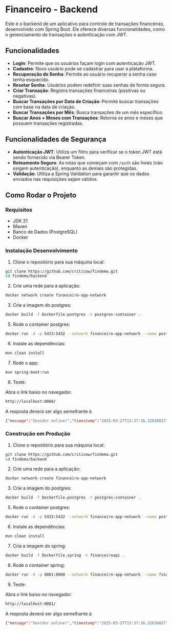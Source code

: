 # Financeiro - Backend

Este é o backend de um aplicativo para controle de transações financeiras, desenvolvido com Spring Boot. Ele oferece diversas funcionalidades, como o gerenciamento de transações e autenticação com JWT.

## Funcionalidades

- **Login**: Permite que os usuários façam login com autenticação JWT.
- **Cadastro**: Novo usuário pode se cadastrar para usar a plataforma.
- **Recuperação de Senha**: Permite ao usuário recuperar a senha caso tenha esquecido.
- **Resetar Senha**: Usuários podem redefinir suas senhas de forma segura.
- **Criar Transação**: Registra transações financeiras (positivas ou negativas).
- **Buscar Transações por Data de Criação**: Permite buscar transações com base na data de criação.
- **Buscar Transações por Mês**: Busca transações de um mês específico.
- **Buscar Anos + Meses com Transações**: Retorna os anos e meses que possuem transações registradas.

## Funcionalidades de Segurança

- **Autenticação JWT**: Utiliza um filtro para verificar se o token JWT está sendo fornecido via Bearer Token.
- **Roteamento Seguro**: As rotas que começam com `/auth` são livres (não exigem autenticação), enquanto as demais são protegidas.
- **Validação**: Utiliza a Spring Validation para garantir que os dados enviados nas requisições sejam válidos.

## Como Rodar o Projeto

### Requisitos

- JDK 21
- Maven
- Banco de Dados (PostgreSQL)
- Docker

### Instalação Desenvolvimento

1. Clone o repositório para sua máquina local:

```bash
git clone https://github.com/criticow/findemo.git
cd findemo/backend
```

2. Crie uma rede para a aplicação:

```bash
docker network create financeiro-app-network
```

3. Crie a imagem do postgres:

```bash
docker build -f Dockerfile.postgres -t postgres-container .
```

5. Rode o container postgres:

```bash
docker run -d -p 5433:5432 --network financeiro-app-network --name postgres-container postgres-container
```

6. Instale as dependências:

```bash
mvn clean install
```

7. Rode o app:

```bash
mvn spring-boot:run
```

8. Teste:

Abra o link baixo no navegador.

```bash
http://localhost:8080/
```

A resposta deverá ser algo semelhante à

```json
{"message":"Sevidor online!","timestamp":"2025-03-27T13:37:16.226388277"}
```

### Construção em Produção

1. Clone o repositório para sua máquina local:

```bash
git clone https://github.com/criticow/findemo.git
cd findemo/backend
```

2. Crie uma rede para a aplicação:

```bash
docker network create financeiro-app-network
```

3. Crie a imagem do postgres:

```bash
docker build -f Dockerfile.postgres -t postgres-container .
```

5. Rode o container postgres:

```bash
docker run -d -p 5433:5432 --network financeiro-app-network --name postgres-container postgres-container
```

6. Instale as dependências:

```bash
mvn clean install
```

7. Cria a imagem do spring:

```bash
docker build -f Dockerfile.spring -t financeiroapi .
```

8. Rode o container spring:

```bash
docker run -d -p 8081:8080 --network financeiro-app-network --name financeiroapi financeiroapi
```

9. Teste:

Abra o link baixo no navegador.

```bash
http://localhost:8081/
```

A resposta deverá ser algo semelhante à

```json
{"message":"Sevidor online!","timestamp":"2025-03-27T13:37:16.226388277"}
```